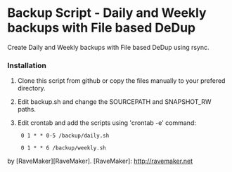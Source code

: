 Backup Script - Daily and Weekly backups with File based DeDup
==============================================================

Create Daily and Weekly backups with File based DeDup using rsync.

### Installation

1. Clone this script from github or copy the files manually to your prefered directory.

2. Edit backup.sh and change the SOURCEPATH and SNAPSHOT_RW paths.

3. Edit crontab and add the scripts using 'crontab -e' command:

        0 1 * * 0-5 /backup/daily.sh
    
        0 1 * * 6 /backup/weekly.sh

by [RaveMaker][RaveMaker].
[RaveMaker]: http://ravemaker.net
